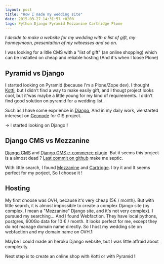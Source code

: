 ```yaml
---
layout: post
title: "How I made my wedding site"
date: 2015-03-27 14:31:57 +0200
tags: Python Django Pyramid Mezzanine Cartridge Plone
---
```


*I decide to make a website for my wedding with a list of gift, my honneymoon, presentation of my witnesses and so on.*

I was looking for a litlle CMS with a "list of gift" (an online shopping) which can be installed on cheap and reliable hosting (And it's when I loose Plone)

## Pyramid vs Django
I started looking on Pyramid (because I'm a Plone/Zope dev). I thought [Kotti](http://kotti.pylonsproject.org/), but I didn't find a way to make easily gift, and I thougt project looks cool, but it'was maybe a little young for my kind of requirements. I didn't find good solution on pyramid for a wedding list.

Such as I have some exprience in [Django](https://www.djangoproject.com/), And in my daily work, we started intereset on [Geonode](http://geonode.org/) for GIS project.

-> I started looking on Django !

## Django CMS vs Mezzanine
[Django CMS](https://www.django-cms.org/) and [Django CMS e-commerce plugin](https://www.django-cms.org/en/e-commerce/). But it seems this project is a almost dead ? [Last commit on github](https://github.com/divio/django-shop/commits/master) make me septic.

With little search, I found [Mezzanine](http://mezzanine.jupo.org/docs/index.html) and [Cartridge](http://cartridge.jupo.org/). I try it and It seems perfect for my porject, So I choose it !

## Hosting
My first choose was OVH, because it's very cheap (5€ / month). But with little search, it is almost impossible to create a complex Django site (by complex, I mean a "Mezzanine" Django site, and it's not very complex). I pursued my searching... And I found Webfaction. They have local pythons, postgres, 600Go data for 10 € / month. It looks perfect for me, except they do not manage domain name directly. So I host my wedding site on webfaction and my domain name on OVH.1

Maybe I could made an heroku Django website, but I was little affraid about complexity.



Next step is to create an online shop with Kotti or with Pyramid !